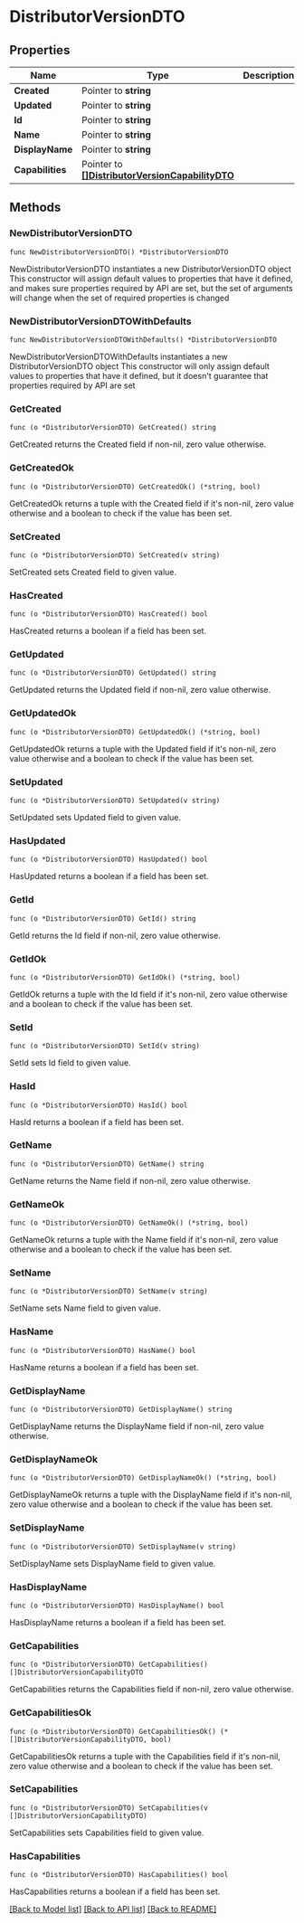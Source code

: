 # DistributorVersionDTO

## Properties

Name | Type | Description | Notes
------------ | ------------- | ------------- | -------------
**Created** | Pointer to **string** |  | [optional] 
**Updated** | Pointer to **string** |  | [optional] 
**Id** | Pointer to **string** |  | [optional] 
**Name** | Pointer to **string** |  | [optional] 
**DisplayName** | Pointer to **string** |  | [optional] 
**Capabilities** | Pointer to [**[]DistributorVersionCapabilityDTO**](DistributorVersionCapabilityDTO.md) |  | [optional] 

## Methods

### NewDistributorVersionDTO

`func NewDistributorVersionDTO() *DistributorVersionDTO`

NewDistributorVersionDTO instantiates a new DistributorVersionDTO object
This constructor will assign default values to properties that have it defined,
and makes sure properties required by API are set, but the set of arguments
will change when the set of required properties is changed

### NewDistributorVersionDTOWithDefaults

`func NewDistributorVersionDTOWithDefaults() *DistributorVersionDTO`

NewDistributorVersionDTOWithDefaults instantiates a new DistributorVersionDTO object
This constructor will only assign default values to properties that have it defined,
but it doesn't guarantee that properties required by API are set

### GetCreated

`func (o *DistributorVersionDTO) GetCreated() string`

GetCreated returns the Created field if non-nil, zero value otherwise.

### GetCreatedOk

`func (o *DistributorVersionDTO) GetCreatedOk() (*string, bool)`

GetCreatedOk returns a tuple with the Created field if it's non-nil, zero value otherwise
and a boolean to check if the value has been set.

### SetCreated

`func (o *DistributorVersionDTO) SetCreated(v string)`

SetCreated sets Created field to given value.

### HasCreated

`func (o *DistributorVersionDTO) HasCreated() bool`

HasCreated returns a boolean if a field has been set.

### GetUpdated

`func (o *DistributorVersionDTO) GetUpdated() string`

GetUpdated returns the Updated field if non-nil, zero value otherwise.

### GetUpdatedOk

`func (o *DistributorVersionDTO) GetUpdatedOk() (*string, bool)`

GetUpdatedOk returns a tuple with the Updated field if it's non-nil, zero value otherwise
and a boolean to check if the value has been set.

### SetUpdated

`func (o *DistributorVersionDTO) SetUpdated(v string)`

SetUpdated sets Updated field to given value.

### HasUpdated

`func (o *DistributorVersionDTO) HasUpdated() bool`

HasUpdated returns a boolean if a field has been set.

### GetId

`func (o *DistributorVersionDTO) GetId() string`

GetId returns the Id field if non-nil, zero value otherwise.

### GetIdOk

`func (o *DistributorVersionDTO) GetIdOk() (*string, bool)`

GetIdOk returns a tuple with the Id field if it's non-nil, zero value otherwise
and a boolean to check if the value has been set.

### SetId

`func (o *DistributorVersionDTO) SetId(v string)`

SetId sets Id field to given value.

### HasId

`func (o *DistributorVersionDTO) HasId() bool`

HasId returns a boolean if a field has been set.

### GetName

`func (o *DistributorVersionDTO) GetName() string`

GetName returns the Name field if non-nil, zero value otherwise.

### GetNameOk

`func (o *DistributorVersionDTO) GetNameOk() (*string, bool)`

GetNameOk returns a tuple with the Name field if it's non-nil, zero value otherwise
and a boolean to check if the value has been set.

### SetName

`func (o *DistributorVersionDTO) SetName(v string)`

SetName sets Name field to given value.

### HasName

`func (o *DistributorVersionDTO) HasName() bool`

HasName returns a boolean if a field has been set.

### GetDisplayName

`func (o *DistributorVersionDTO) GetDisplayName() string`

GetDisplayName returns the DisplayName field if non-nil, zero value otherwise.

### GetDisplayNameOk

`func (o *DistributorVersionDTO) GetDisplayNameOk() (*string, bool)`

GetDisplayNameOk returns a tuple with the DisplayName field if it's non-nil, zero value otherwise
and a boolean to check if the value has been set.

### SetDisplayName

`func (o *DistributorVersionDTO) SetDisplayName(v string)`

SetDisplayName sets DisplayName field to given value.

### HasDisplayName

`func (o *DistributorVersionDTO) HasDisplayName() bool`

HasDisplayName returns a boolean if a field has been set.

### GetCapabilities

`func (o *DistributorVersionDTO) GetCapabilities() []DistributorVersionCapabilityDTO`

GetCapabilities returns the Capabilities field if non-nil, zero value otherwise.

### GetCapabilitiesOk

`func (o *DistributorVersionDTO) GetCapabilitiesOk() (*[]DistributorVersionCapabilityDTO, bool)`

GetCapabilitiesOk returns a tuple with the Capabilities field if it's non-nil, zero value otherwise
and a boolean to check if the value has been set.

### SetCapabilities

`func (o *DistributorVersionDTO) SetCapabilities(v []DistributorVersionCapabilityDTO)`

SetCapabilities sets Capabilities field to given value.

### HasCapabilities

`func (o *DistributorVersionDTO) HasCapabilities() bool`

HasCapabilities returns a boolean if a field has been set.


[[Back to Model list]](../README.md#documentation-for-models) [[Back to API list]](../README.md#documentation-for-api-endpoints) [[Back to README]](../README.md)


